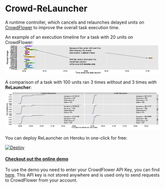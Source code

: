# Crowd-ReLauncher
A runtime controller, which cancels and relaunches delayed units on [CrowdFlower](http://www.crowdflower.com) to improve the overall task execution time.

An example of an execution timeline for a task with 20 units on CrowdFlower:
![](Web/img/abstract.png)

A comparison of a task with 100 units ran 3 times *without* and 3 times *with* **ReLauncher**:
![](Web/img/comparison.png)

You can deploy ReLauncher on Heroku in one-click for free:

[![Deploy](https://www.herokucdn.com/deploy/button.png)](https://heroku.com/deploy)

#### [Checkout out the online demo](https://crowd-relauncher.herokuapp.com)
To use the demo you need to enter your CrowdFlower API Key, you can find [here](https://make.crowdflower.com/account/user). This API key is not stored anywhere and is used only to send requests to CrowdFlower from your account.



